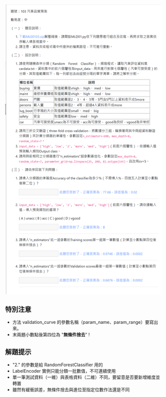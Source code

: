 ![圖](103_汽車品質預測.jpg)
## 特別注意
 - 方法 validation_curve 的參數名稱（param_name、param_range）要寫出來。
 - 末兩題小數點後第四位為 "**無條件捨去**" !

## 解題提示
 - "2." 的參數是給 RandomForestClassifier 用的
 - LabelEncoder 實例只能分類一批數值，不可連續使用
 - 單一筆測試資料（一維）與表格資料（二維）不同，要留意是否要新增維度並轉置
 - 雖然有緩衝誤差，無條件捨去與進位至指定位數作法還是不同
